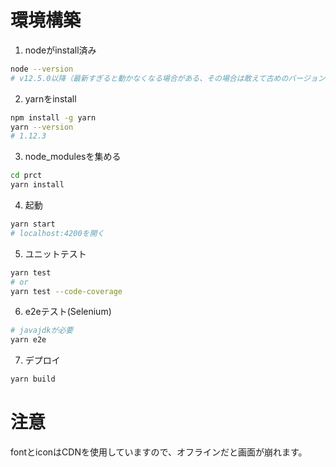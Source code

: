 # 環境構築

1. nodeがinstall済み

```bash
node --version
# v12.5.0以降（最新すぎると動かなくなる場合がある、その場合は敢えて古めのバージョンを入れてみてください。）
```

2. yarnをinstall

```bash
npm install -g yarn
yarn --version
# 1.12.3
```

3. node_modulesを集める

```bash
cd prct
yarn install
```

4. 起動

```bash
yarn start
# localhost:4200を開く
```

5. ユニットテスト

```bash
yarn test
# or
yarn test --code-coverage
```

6. e2eテスト(Selenium)

```bash
# javajdkが必要
yarn e2e
```

7. デプロイ

```bash
yarn build
```

# 注意

fontとiconはCDNを使用していますので、オフラインだと画面が崩れます。
